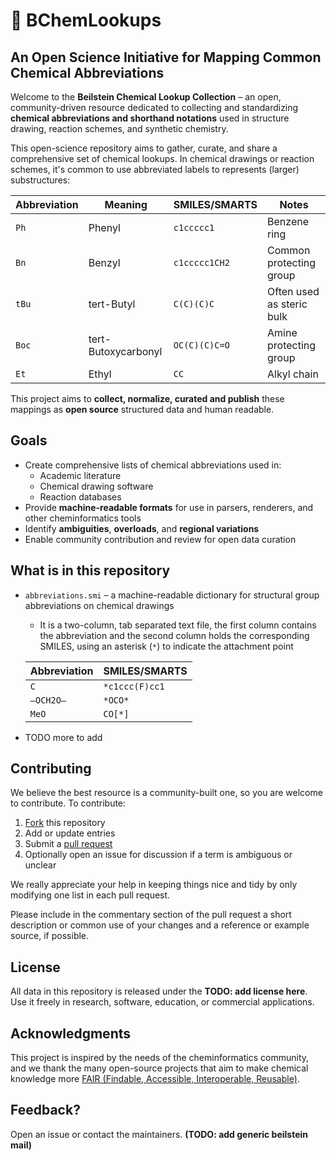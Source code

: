 # 🧪 BChemLookups

## **An Open Science Initiative for Mapping Common Chemical Abbreviations**

Welcome to the **Beilstein Chemical Lookup Collection** – an open, community-driven resource dedicated to collecting and standardizing **chemical abbreviations and shorthand notations** used in structure drawing, reaction schemes, and synthetic chemistry.

This open-science repository aims to gather, curate, and share a comprehensive set of chemical lookups. In chemical drawings or reaction schemes, it's common to use abbreviated labels to represents (larger) substructures:

| Abbreviation | Meaning             | SMILES/SMARTS | Notes                     |
| ------------ | ------------------- | ------------- | ------------------------- |
| `Ph`         | Phenyl              | `c1ccccc1`    | Benzene ring              |
| `Bn`         | Benzyl              | `c1ccccc1CH2` | Common protecting group   |
| `tBu`        | tert-Butyl          | `C(C)(C)C`    | Often used as steric bulk |
| `Boc`        | tert-Butoxycarbonyl | `OC(C)(C)C=O` | Amine protecting group    |
| `Et`         | Ethyl               | `CC`          | Alkyl chain               |

This project aims to **collect, normalize, curated and publish** these mappings as **open source** structured data and human readable.

## Goals

- Create comprehensive lists of chemical abbreviations used in:
  - Academic literature
  - Chemical drawing software
  - Reaction databases
- Provide **machine-readable formats** for use in parsers, renderers, and other cheminformatics tools
- Identify **ambiguities**, **overloads**, and **regional variations**
- Enable community contribution and review for open data curation

## What is in this repository
- `abbreviations.smi` – a machine-readable dictionary for structural group abbreviations on chemical drawings
  - It is a two-column, tab separated text file, the first column contains the abbreviation and the second column holds the corresponding SMILES, using an asterisk (`*`) to indicate the attachment point
  
  | Abbreviation | SMILES/SMARTS |
  | ------------ | ------------- |
  | `C`          | `*c1ccc(F)cc1`| 
  | `–OCH2O–`    | `*OCO*`       |
  | `MeO`        | `CO[*]`       |
- TODO more to add

## Contributing
We believe the best resource is a community-built one, so you are welcome to contribute.
To contribute:
1. [Fork](https://docs.github.com/en/pull-requests/collaborating-with-pull-requests/working-with-forks/fork-a-repo) this repository 
2. Add or update entries
3. Submit a [pull request](https://docs.github.com/en/pull-requests/collaborating-with-pull-requests/proposing-changes-to-your-work-with-pull-requests/creating-a-pull-request) 
4. Optionally open an issue for discussion if a term is ambiguous or unclear

We really appreciate your help in keeping things nice and tidy by only modifying one list in each pull request.

Please include in the commentary section of the pull request a short description or common use of your changes and a reference or example source, if possible.

## License
All data in this repository is released under the **TODO: add license here**. Use it freely in research, software, education, or commercial applications.

## Acknowledgments
This project is inspired by the needs of the cheminformatics community, and we thank the many open-source projects that aim to make chemical knowledge more [FAIR (Findable, Accessible, Interoperable, Reusable)](https://www.go-fair.org/fair-principles/).

## Feedback? 
Open an issue or contact the maintainers. **(TODO: add generic beilstein mail)**
